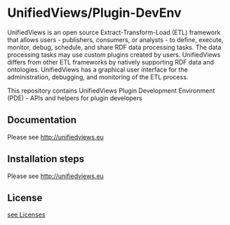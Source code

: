 UnifiedViews/Plugin-DevEnv
==========================

UnifiedViews is an open source Extract-Transform-Load (ETL) framework that allows users - publishers, consumers, or analysts - to define, execute, monitor, debug, schedule, and share RDF data processing tasks. The data processing tasks may use custom plugins created by users. UnifiedViews differs from other ETL frameworks by natively supporting RDF data and ontologies. UnifiedViews has a graphical user interface for the administration, debugging, and monitoring of the ETL process. 

This repository contains UnifiedViews Plugin Development Environment (PDE) - APIs and helpers for plugin developers

Documentation
-------------

Please see http://unifiedviews.eu


Installation steps
------------------

Please see http://unifiedviews.eu


License
--------

[see Licenses](./LICENSE.md)
